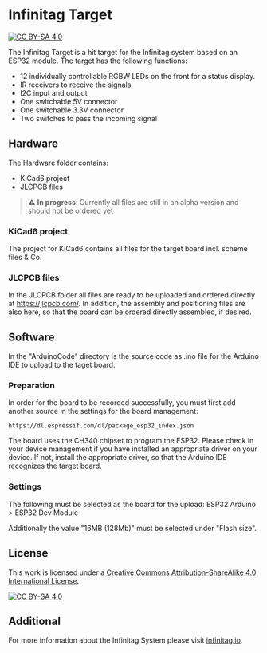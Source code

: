 # Infinitag Target
[![CC BY-SA 4.0][cc-by-sa-shield]][cc-by-sa]

The Infinitag Target is a hit target for the Infinitag system based on an ESP32 module. 
The target has the following functions:
- 12 individually controllable RGBW LEDs on the front for a status display.
- IR receivers to receive the signals
- I2C input and output 
- One switchable 5V connector
- One switchable 3.3V connector
- Two switches to pass the incoming signal



## Hardware

The Hardware folder contains:
- KiCad6 project
- JLCPCB files



> :warning: **In progress**: Currently all files are still in an alpha version and should not be ordered yet



### KiCad6 project

The project for KiCad6 contains all files for the target board incl. scheme files & Co.



### JLCPCB files

In the JLCPCB folder all files are ready to be uploaded and ordered directly at https://jlcpcb.com/. In addition, the assembly and positioning files are also here, so that the board can be ordered directly assembled, if desired.




## Software

In the "ArduinoCode" directory is the source code as .ino file for the Arduino IDE to upload to the taget board.



### Preparation

In order for the board to be recorded successfully, you must first add another source in the settings for the board management:

```
https://dl.espressif.com/dl/package_esp32_index.json
```

The board uses the CH340 chipset to program the ESP32.
Please check in your device management if you have installed an appropriate driver on your device.
If not, install the appropriate driver, so that the Arduino IDE recognizes the target board.



### Settings

The following must be selected as the board for the upload:
ESP32 Arduino > ESP32 Dev Module

Additionally the value "16MB (128Mb)" must be selected under "Flash size".



## License
This work is licensed under a
[Creative Commons Attribution-ShareAlike 4.0 International License][cc-by-sa].

[![CC BY-SA 4.0][cc-by-sa-image]][cc-by-sa]

[cc-by-sa]: http://creativecommons.org/licenses/by-sa/4.0/
[cc-by-sa-image]: https://licensebuttons.net/l/by-sa/4.0/88x31.png
[cc-by-sa-shield]: https://img.shields.io/badge/License-CC%20BY--SA%204.0-lightgrey.svg

## Additional

For more information about the Infinitag System please visit [infinitag.io](http://www.infinitag.io).

